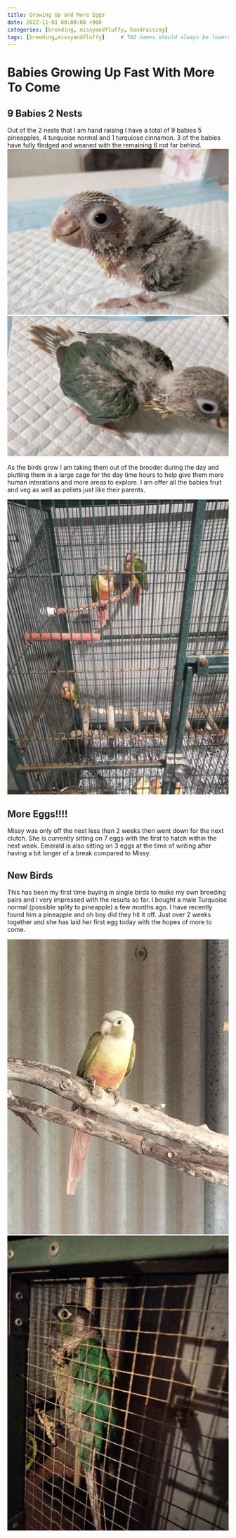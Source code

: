 ```yaml
---
title: Growing Up and More Eggs
date: 2022-11-01 00:00:00 +900
categories: [breeding, missyandfluffy, handraising]
tags: [breeding,missyandfluffy]     # TAG names should always be lowercase
---
```


# Babies Growing Up Fast With More To Come 

## 9 Babies 2 Nests

Out of the 2 nests that I am hand raising I have a total of 9 babies 5 pineapples, 4 turquoise normal and 1 turquiose cinnamon. 3 of the babies have fully fledged and weaned with the remaining 6 not far behind.
![little baby](/assets/growingup/baby1.jpg)
![bigger baby](/assets/growingup/baby2.jpg)

As the birds grow I am taking them out of the brooder during the day and piutting them in a large cage for the day time hours to help give them more human interations and more areas to explore. I am offer all the babies fruit and veg as well as pellets just like their parents.

![day cage](/assets/growingup/baby3.jpg)

## More Eggs!!!!

Missy was only off the nest less than 2 weeks then went down for the next clutch. She is currently sitting on 7 eggs with the first to hatch within the next week. Emerald is also sitting on 3 eggs at the time of writing after having a bit longer of a break compared to Missy.

## New Birds

This has been my first time buying in single birds to make my own breeding pairs and I very impressed with the results so far. I bought a male Turquoise normal (possible splity to pineapple) a few months ago. I have recently found him a pineapple and oh boy did they hit it off. Just over 2 weeks together and she has laid her first egg today with the hopes of more to come.

![holly](/assets/growingup/holly.jpg)
![buddy](/assets/growingup/buddy.jpg)